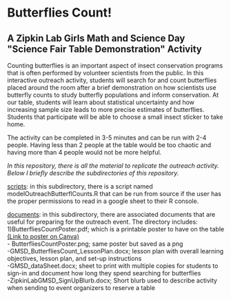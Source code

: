 # Butterflies Count!

## A Zipkin Lab Girls Math and Science Day "Science Fair Table Demonstration" Activity
Counting butterflies is an important aspect of insect conservation programs that is often performed by volunteer scientists from the public. In this interactive outreach activity, students will search for and count butterflies placed around the room after a brief demonstration on how scientists use butterfly counts to study butterfly populations and inform conservation. At our table, students will learn about statistical uncertainty and how increasing sample size leads to more precise estimates of butterflies. Students that participate will be able to choose a small insect sticker to take home. 

The activity can be completed in 3-5 minutes and can be run with 2-4 people. Having less than 2 people at the table would be too chaotic and having more than 4 people would not be more helpful. 

*In this repository, there is all the material to replicate the outreach activity. Below I briefly describe the subdirectories of this repository.*

[scripts](/scripts): in this subdirectory, there is a script named modelOutreachButterflCounts.R that can be run from source if the user has the proper permissions to read in a google sheet to their R console. 

[documents](/documents): in this subdirectory, there are associated documents that are useful for preparing for the outreach event. The directory includes:
	1)ButterfliesCountPoster.pdf; which is a printable poster to have on the table [(Link to poster on Canva)](https://www.canva.com/design/DAGffPwHTMo/dymX0G_X5p_QO9WgvPv2tQ/edit) <br/>
	- ButterfliesCountPoster.png; same poster but saved as a png <br/>
	-GMSD_ButterfliesCount_LessonPlan.docx; lesson plan with overall learning objectives, lesson plan, and set-up instructions <br/> 
	-GMSD_dataSheet.docx; sheet to print with multiple copies for students to sign-in and document how long they spend searching for butterflies <br/>
	-ZipkinLabGMSD_SignUpBlurb.docx; Short blurb used to describe activity when sending to event organizers to reserve a table
